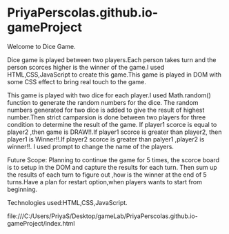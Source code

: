# PriyaPerscolas.github.io-gameProject

Welcome to Dice Game.

Dice game is played between two players.Each person takes turn and the person scorces higher is the winner of the game.I used HTML,CSS,JavaScript to create this game.This game is played in DOM with some CSS effect to bring real touch to the game.

This game is played with two dice for each player.I used Math.random() function to generate the random numbers for the dice. The random numbers generated for two dice is added to give the result of highest number.Then strict camparsion is done between two players for three condition to determine the result of the game. If player1 scorce is equal to player2 ,then  game is DRAW!!.If player1 scorce is greater than player2, then player1 is Winner!!.If player2 scorce is greater than palyer1 ,player2 is winner!!. I used prompt to change the name of the players.

Future Scope:
Planning to continue the game for 5 times, the scorce board is to setup in the DOM and capture the results for each turn. Then sum up the results of each turn to figure out ,how is the winner at the end of 5 turns.Have a plan for restart option,when players wants to start from  beginning.

Technologies used:HTML,CSS,JavaScript.

file:///C:/Users/PriyaS/Desktop/gameLab/PriyaPerscolas.github.io-gameProject/index.html
